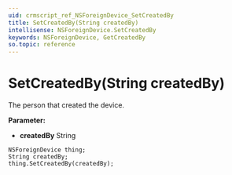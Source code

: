 ```yaml
---
uid: crmscript_ref_NSForeignDevice_SetCreatedBy
title: SetCreatedBy(String createdBy)
intellisense: NSForeignDevice.SetCreatedBy
keywords: NSForeignDevice, GetCreatedBy
so.topic: reference
---
```


# SetCreatedBy(String createdBy)

The person that created the device.

**Parameter:** 
 - **createdBy** String

```crmscript
NSForeignDevice thing;
String createdBy;
thing.SetCreatedBy(createdBy);
```

